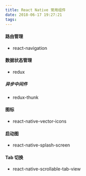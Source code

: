 ```yaml
---
title: React Native 常用组件
date: 2018-06-17 19:27:21
tags:
---
```


#### 路由管理
- react-navigation

#### 数据状态管理
- redux

##### 异步中间件
- redux-thunk

#### 图标
- react-native-vector-icons

#### 启动图
- react-native-splash-screen

#### Tab 切换
- react-native-scrollable-tab-view